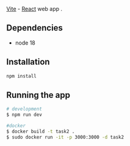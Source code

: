 
[Vite](https://vitejs.dev/) - [React](https://es.react.dev/) web app .

## Dependencies

- node 18

## Installation

```bash
npm install
```

## Running the app

```bash
# development
$ npm run dev

#docker
$ docker build -t task2 .
$ sudo docker run -it -p 3000:3000 -d task2

```
